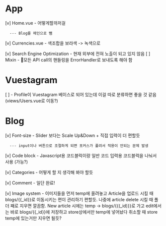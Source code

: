 
# App
  [v] Home.vue - 어떻게할까저걸

      --- Blog를 메인으로 뺌

  [v] Currencies.vue - 색조합을 보라색 -> 녹색으로

  [v] Search Engine Optimization - 현재 외부에 전혀 노출이 되고 있지 않음
  [ ] Mixin - 모든 API call의 핸들링을 ErrorHandler로 보내도록 해야 함

# Vuestagram
  [ ] - Profile이 Vuestagram 베이스로 되어 있는데 이걸 따로 분류하면 좋을 것 같음 (views/Users.vue로 이동?)

# Blog
  [v] Font-size - Slider 보다는 Scale Up&Down + 직접 입력이 더 편할듯

      --- input이나 버튼으로 조절하게 되면 포커스가 풀려서 적용이 안되는 문제 발생

  [v] Code block - Javascript용 코드블럭이랑 일반 코드 입력용 코드블럭을 나눠서 사용 (가능?)

  [v] Categories - 어떻게 할 지 생각해 봐야 할듯

  [v] Comment - 일단 완료!

  [v] Image system - 이미지들을 먼저 temp에 올려놓고 Article을 업로드 시킬 때 blogs/{{_id}}로 이동시키는 편이 관리하기 편할듯. 나중에 article delete 시킬 때 폴더 째로 지우면 깔끔함. New article 시에는 temp -> blogs/{{(_id)}}로 가고 edit에서는 바로 blogs/{{_id}}에 저장하고 store상에서만 temp에 넣어놨다 취소할 때 store temp에 있는거만 지우면 될듯?
